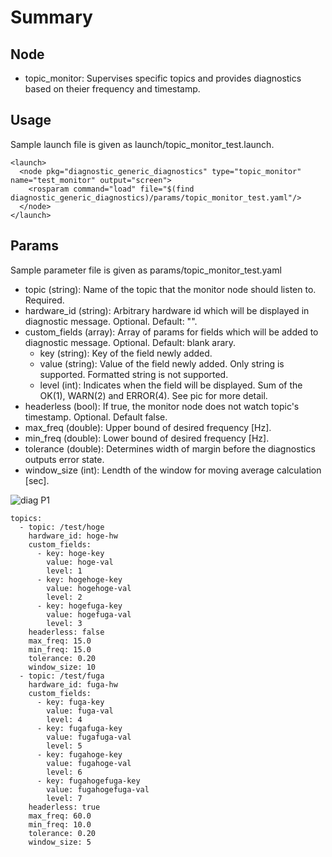 # Summary

## Node

- topic_monitor: Supervises specific topics and provides diagnostics based on theier frequency and timestamp.

## Usage

Sample launch file is given as launch/topic_monitor_test.launch.

```
<launch>
  <node pkg="diagnostic_generic_diagnostics" type="topic_monitor" name="test_monitor" output="screen">
    <rosparam command="load" file="$(find diagnostic_generic_diagnostics)/params/topic_monitor_test.yaml"/>
  </node>
</launch>
```

## Params

Sample parameter file is given as params/topic_monitor_test.yaml

- topic (string): Name of the topic that the monitor node should listen to. Required.
- hardware_id (string): Arbitrary hardware id which will be displayed in diagnostic message. Optional. Default: "".
- custom_fields (array): Array of params for fields which will be added to diagnostic message. Optional. Default: blank arary.
  - key (string): Key of the field newly added.
  - value (string): Value of the field newly added. Only string is supported. Formatted string is not supported.
  - level (int): Indicates when the field will be displayed. Sum of the OK(1), WARN(2) and ERROR(4). See pic for more detail.
- headerless (bool): If true, the monitor node does not watch topic's timestamp. Optional. Default false.
- max_freq (double): Upper bound of desired frequency [Hz].
- min_freq (double): Lower bound of desired frequency [Hz].
- tolerance (double): Determines width of margin before the diagnostics outputs error state.
- window_size (int): Lendth of the window for moving average calculation [sec].

![diag P1](https://user-images.githubusercontent.com/22934528/80859252-1eee3000-8c9a-11ea-9bf2-1eb89134d215.png)

```
topics:
  - topic: /test/hoge
    hardware_id: hoge-hw
    custom_fields:
      - key: hoge-key
        value: hoge-val
        level: 1
      - key: hogehoge-key
        value: hogehoge-val
        level: 2
      - key: hogefuga-key
        value: hogefuga-val
        level: 3
    headerless: false
    max_freq: 15.0
    min_freq: 15.0
    tolerance: 0.20
    window_size: 10
  - topic: /test/fuga
    hardware_id: fuga-hw
    custom_fields:
      - key: fuga-key
        value: fuga-val
        level: 4
      - key: fugafuga-key
        value: fugafuga-val
        level: 5
      - key: fugahoge-key
        value: fugahoge-val
        level: 6
      - key: fugahogefuga-key
        value: fugahogefuga-val
        level: 7
    headerless: true
    max_freq: 60.0
    min_freq: 10.0
    tolerance: 0.20
    window_size: 5
```
